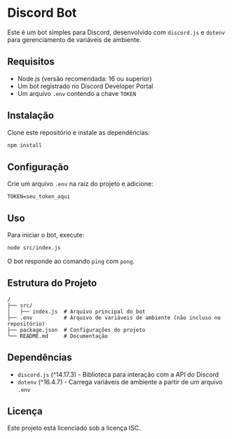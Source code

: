 # Discord Bot

Este é um bot simples para Discord, desenvolvido com `discord.js` e `dotenv` para gerenciamento de variáveis de ambiente.

## Requisitos

- Node.js (versão recomendada: 16 ou superior)
- Um bot registrado no Discord Developer Portal
- Um arquivo `.env` contendo a chave `TOKEN`

## Instalação

Clone este repositório e instale as dependências:

```sh
npm install
```

## Configuração

Crie um arquivo `.env` na raiz do projeto e adicione:

```
TOKEN=seu_token_aqui
```

## Uso

Para iniciar o bot, execute:

```sh
node src/index.js
```

O bot responde ao comando `ping` com `pong`.

## Estrutura do Projeto

```
/
├── src/
│   ├── index.js  # Arquivo principal do bot
├── .env          # Arquivo de variáveis de ambiente (não incluso no repositório)
├── package.json  # Configurações do projeto
└── README.md     # Documentação
```

## Dependências

- `discord.js` (^14.17.3) - Biblioteca para interação com a API do Discord
- `dotenv` (^16.4.7) - Carrega variáveis de ambiente a partir de um arquivo `.env`

## Licença

Este projeto está licenciado sob a licença ISC.



